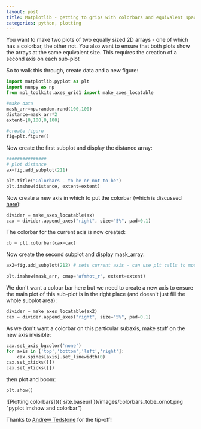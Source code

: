```yaml
---
layout: post
title: Matplotlib - getting to grips with colorbars and equivalent space
categories: python, plotting
---
```


You want to make two plots of two equally sized 2D arrays - one of which has a colorbar, the other not. You also want to ensure that both plots show the arrays at the same equivalent size. This requires the creation of a second axis on each sub-plot 

So to walk this through, create data and a new figure:

```python
import matplotlib.pyplot as plt
import numpy as np
from mpl_toolkits.axes_grid1 import make_axes_locatable

#make data
mask_arr=np.random.rand(100,100)
distance=mask_arr*2
extent=[0,100,0,100]

#create figure
fig=plt.figure()
```

Now create the first subplot and display the distance array:

```python
###############
# plot distance
ax=fig.add_subplot(211)

plt.title("Colorbars - to be or not to be")
plt.imshow(distance, extent=extent)
```

Now create a new axis in which to put the colorbar (which is discussed [here](http://matplotlib.org/mpl_toolkits/axes_grid/users/overview.html#axesdivider)):

```python
divider = make_axes_locatable(ax)
cax = divider.append_axes("right", size="5%", pad=0.1)
```

The colorbar for the current axis is now created:

```python
cb = plt.colorbar(cax=cax)
```

Now create the second subplot and display mask_array:

```python
ax2=fig.add_subplot(212) # sets current axis - can use plt calls to modify current axis

plt.imshow(mask_arr, cmap='afmhot_r', extent=extent)
```

We don't want a colour bar here but we need to create a new axis to ensure the main plot of this sub-plot is in the right place (and doesn't just fill the whole subplot area):

```python
divider = make_axes_locatable(ax2)
cax = divider.append_axes("right", size="5%", pad=0.1)
```

As we don't want a colorbar on this particular subaxis, make stuff on the new axis invisible:

```python
cax.set_axis_bgcolor('none')
for axis in ['top','bottom','left','right']:
    cax.spines[axis].set_linewidth(0)
cax.set_xticks([])
cax.set_yticks([])
```

then plot and boom:

```python
plt.show()
```

![Plotting colorbars]({{ site.baseurl }}/images/colorbars_tobe_ornot.png "pyplot imshow and colorbar")

Thanks to [Andrew Tedstone](http://atedstone.github.io/) for the tip-off!
